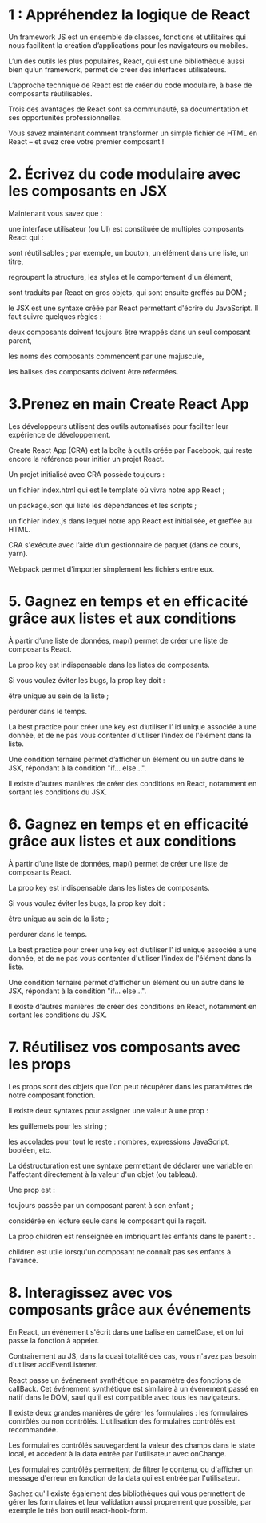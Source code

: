 # 1 : Appréhendez la logique de React

Un framework JS est un ensemble de classes, fonctions et utilitaires qui nous facilitent la création d’applications pour les navigateurs ou mobiles.

L’un des outils les plus populaires, React, qui est une bibliothèque aussi bien qu’un framework, permet de créer des interfaces utilisateurs.

L’approche technique de React est de créer du code modulaire, à base de composants réutilisables.

Trois des avantages de React sont sa communauté, sa documentation et ses opportunités professionnelles.

Vous savez maintenant comment transformer un simple fichier de HTML en React – et avez créé votre premier composant !


# 2. Écrivez du code modulaire avec les composants en JSX

Maintenant vous savez que :

une interface utilisateur (ou UI) est constituée de multiples composants React qui :

sont réutilisables ; par exemple, un bouton, un élément dans une liste, un titre,

regroupent la structure, les styles et le comportement d'un élément,

sont traduits par React en gros objets, qui sont ensuite greffés au DOM ;

le JSX est une syntaxe créée par React permettant d'écrire du JavaScript. Il faut suivre quelques règles :

deux composants doivent toujours être wrappés dans un seul composant parent,

les noms des composants commencent par une majuscule,

les balises des composants doivent être refermées.

# 3.Prenez en main Create React App

Les développeurs utilisent des outils automatisés pour faciliter leur expérience de développement.

Create React App (CRA) est la boîte à outils créée par Facebook, qui reste encore la référence pour initier un projet React.

Un projet initialisé avec CRA possède toujours : 

un fichier index.html   qui est le template où vivra notre app React ;

un package.json   qui liste les dépendances et les scripts ;

un fichier index.js   dans lequel notre app React est initialisée, et greffée au HTML.

CRA s'exécute avec l’aide d’un gestionnaire de paquet (dans ce cours, yarn).

Webpack permet d'importer simplement les fichiers entre eux.

# 5. Gagnez en temps et en efficacité grâce aux listes et aux conditions

À partir d’une liste de données,  map()   permet de créer une liste de composants React.

La prop  key   est indispensable dans les listes de composants.

Si vous voulez éviter les bugs, la prop  key   doit : 

être unique au sein de la liste ;

perdurer dans le temps.

La best practice pour créer une  key   est d’utiliser l’ id   unique associée à une donnée, et de ne pas vous contenter d'utiliser l'index de l'élément dans la liste.

Une condition ternaire permet d’afficher un élément ou un autre dans le JSX, répondant à la condition "if… else...".

Il existe d'autres manières de créer des conditions en React, notamment en sortant les conditions du JSX.

# 6. Gagnez en temps et en efficacité grâce aux listes et aux conditions

À partir d’une liste de données,  map()   permet de créer une liste de composants React.

La prop  key   est indispensable dans les listes de composants.

Si vous voulez éviter les bugs, la prop  key   doit : 

être unique au sein de la liste ;

perdurer dans le temps.

La best practice pour créer une  key   est d’utiliser l’ id   unique associée à une donnée, et de ne pas vous contenter d'utiliser l'index de l'élément dans la liste.

Une condition ternaire permet d’afficher un élément ou un autre dans le JSX, répondant à la condition "if… else...".

Il existe d'autres manières de créer des conditions en React, notamment en sortant les conditions du JSX.


# 7. Réutilisez vos composants avec les props

Les props sont des objets que l'on peut récupérer dans les paramètres de notre composant fonction.

Il existe deux syntaxes pour assigner une valeur à une prop :

les guillemets pour les  string ;

les accolades pour tout le reste : nombres, expressions JavaScript, booléen, etc.

La déstructuration est une syntaxe permettant de déclarer une variable en l'affectant directement à la valeur d'un objet (ou tableau).

Une prop est :

toujours passée par un composant parent à son enfant ;

considérée en lecture seule dans le composant qui la reçoit.

La prop  children   est renseignée en imbriquant les enfants dans le parent : <Parent><Enfant /></Parent>.

children   est utile lorsqu'un composant ne connaît pas ses enfants à l'avance.

# 8. Interagissez avec vos composants grâce aux événements

En React, un événement s'écrit dans une balise en  camelCase, et on lui passe la fonction à appeler.

Contrairement au JS, dans la quasi totalité des cas, vous n'avez pas besoin d'utiliser  addEventListener.

React passe un événement synthétique en paramètre des fonctions de callBack. Cet événement synthétique est similaire à un événement passé en natif dans le DOM,  sauf qu'il est compatible avec tous les navigateurs.

Il existe deux grandes manières de gérer les formulaires : les formulaires contrôlés ou non contrôlés. L'utilisation des formulaires contrôlés est recommandée.

Les formulaires contrôlés sauvegardent la valeur des champs dans le state local, et accèdent à la data entrée par l'utilisateur avec  onChange.

Les formulaires contrôlés permettent de filtrer le contenu, ou d'afficher un message d'erreur en fonction de la data qui est entrée par l'utilisateur.

Sachez qu'il existe également des bibliothèques qui vous permettent de gérer les formulaires et leur validation aussi proprement que possible, par exemple le très bon outil react-hook-form.


